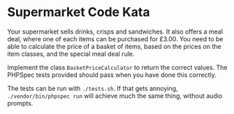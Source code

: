 # Supermarket Code Kata

Your supermarket sells drinks, crisps and sandwiches.  It also offers a meal deal, where one of each items can be
purchased for £3.00.  You need to be able to calculate the price of a basket of items, based on the prices on the item
classes, and the special meal deal rule.

Implement the class `BasketPriceCalculator` to return the correct values.  The PHPSpec tests provided should pass when
you have done this correctly.

The tests can be run with `./tests.sh`.  If that gets annoying, `./vendor/bin/phpspec run` will achieve much the same
thing, without audio prompts.
